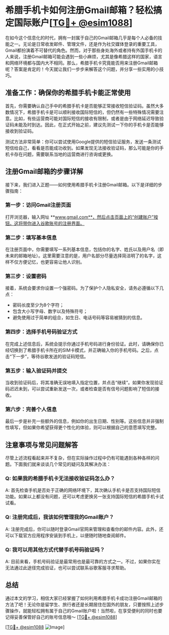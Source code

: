 # 希腊手机卡如何注册Gmail邮箱？轻松搞定国际账户[[TG💪+ @esim1088](https://t.me/s/esim1088)]

在如今这个信息化的时代，拥有一封属于自己的Gmail邮箱几乎是每个人必备的技能之一。无论是日常收发邮件、管理文件，还是作为社交媒体登录的重要工具，Gmail都扮演着不可替代的角色。然而，对于那些身处海外或者持有外国手机卡的人来说，注册Gmail邮箱可能会遇到一些小麻烦，尤其是像希腊这样的国家，语言和网络环境都与国内大不相同。那么，希腊手机卡究竟能否用来注册Gmail邮箱呢？答案是肯定的！今天就让我们一步步来解答这个问题，并分享一些实用的小技巧。

## 准备工作：确保你的希腊手机卡能正常使用

首先，你需要确认自己手中的希腊手机卡是否能够正常接收短信验证码。虽然大多数情况下，希腊手机卡是可以顺利接收国际短信的，但仍然有一些特殊情况需要注意。比如，有些运营商可能对国际短信的接收有限制，或者是由于网络延迟导致验证码未能及时到达。因此，在正式开始之前，建议先测试一下你的手机卡是否能够接收到验证码。

测试方法非常简单：你可以尝试使用Google提供的短信验证服务，发送一条测试短信给自己，看看是否能成功收到。如果发现无法接收验证码，那么可能是你的手机卡存在问题，需要联系当地的运营商进行咨询或更换。

## 注册Gmail邮箱的步骤详解

接下来，我们进入正题——如何使用希腊手机卡注册Gmail邮箱。以下是详细的步骤指南：

### 第一步：访问Gmail注册页面

打开浏览器，输入网址 **www.gmail.com**，然后点击页面上的“创建账户”按钮。这将带你进入谷歌账号的注册界面。

### 第二步：填写基本信息

在注册页面中，你需要填写一系列基本信息，包括你的名字、姓氏以及用户名（即未来的邮箱地址）。这里需要注意的是，用户名部分尽量选择简洁明了的名字，这样不仅方便记忆，也更容易让他人识别。

### 第三步：设置密码

接着，系统会要求你设置一个强密码。为了保护个人隐私安全，请务必遵循以下几点：
- 密码长度至少为8个字符；
- 包含大小写字母、数字以及特殊符号；
- 避免使用过于简单的组合，如生日、电话号码等容易被猜到的信息。

### 第四步：选择手机号码验证方式

在完成上述信息后，系统会提示你通过手机号码进行身份验证。此时，请确保你已经切换到了希腊手机卡所在的SIM卡模式，并正确输入你的手机号码。之后，点击“下一步”，等待谷歌发送的验证码短信。

### 第五步：输入验证码并提交

当收到验证码后，将其准确无误地填入指定位置，并点击“继续”。如果你发现验证码迟迟未到，可以尝试重新发送一次，或者检查是否有信号问题影响了短信的接收。

### 第六步：完善个人信息

最后一步是补充一些额外的信息，例如你的出生日期、性别等。这些信息并非强制性填写，但如果你希望获得更个性化的体验，则可以根据自己的意愿填写完整。

## 注意事项与常见问题解答

尽管上述流程看起来并不复杂，但在实际操作过程中仍有可能遇到各种各样的问题。下面我们就来谈谈几个常见的疑问及其解决办法：

### Q: 如果我的希腊手机卡无法接收验证码怎么办？

A: 首先检查手机是否处于正确的网络环境下，其次确认手机卡是否支持国际短信功能。如果以上都没有问题，还可以考虑更换另一张支持国际短信的希腊手机卡试试看。

### Q: 注册完成后，我该如何管理我的Gmail账户？

A: 注册完成后，你可以随时登录Gmail官网来管理和查看你的邮件内容。此外，还可以下载官方应用程序安装到手机上，以便随时随地查阅邮件。

### Q: 我可以用其他方式代替手机号码验证吗？

A: 目前来看，手机号码验证是最常用也是最可靠的方式之一。不过，如果你实在无法通过此途径完成验证，也可以尝试联系谷歌客服寻求帮助。

## 总结

通过本文的学习，相信大家已经掌握了如何利用希腊手机卡成功注册Gmail邮箱的方法了吧！无论你是留学生、旅行者还是长期居住在国外的朋友，只要按照上述步骤操作，就能轻松拥有属于自己的Gmail账户啦！当然啦，在享受便利的同时也要记得妥善保管好自己的账号信息哦～ [[TG💪+ @esim1088](https://t.me/s/esim1088)]

[[TG💪+ @esim1088](https://t.me/s/esim1088) ![Image](https://i.postimg.cc/4NQfJmqS/Snipaste-2025-05-13-00-14-12.png)]